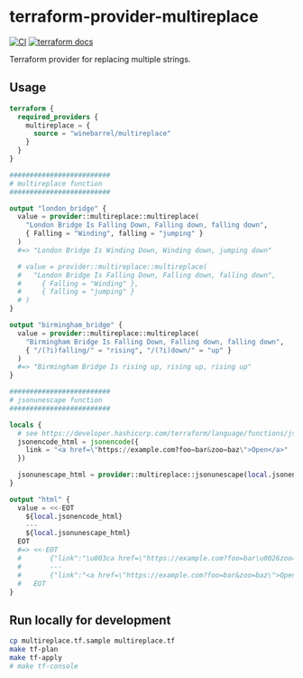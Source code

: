 # terraform-provider-multireplace

[![CI](https://github.com/winebarrel/terraform-provider-multireplace/actions/workflows/ci.yml/badge.svg)](https://github.com/winebarrel/terraform-provider-multireplace/actions/workflows/ci.yml)
[![terraform docs](https://img.shields.io/badge/terraform-docs-%35835CC?logo=terraform)](https://registry.terraform.io/providers/winebarrel/multireplace/latest/docs)

Terraform provider for replacing multiple strings.

## Usage

```tf
terraform {
  required_providers {
    multireplace = {
      source = "winebarrel/multireplace"
    }
  }
}

#########################
# multireplace function
#########################

output "london_bridge" {
  value = provider::multireplace::multireplace(
    "London Bridge Is Falling Down, Falling down, falling down",
    { Falling = "Winding", falling = "jumping" }
  )
  #=> "London Bridge Is Winding Down, Winding down, jumping down"

  # value = provider::multireplace::multireplace(
  #   "London Bridge Is Falling Down, Falling down, falling down",
  # 	{ Falling = "Winding" },
  # 	{ falling = "jumping" }
  # )
}

output "birmingham_bridge" {
  value = provider::multireplace::multireplace(
    "Birmingham Bridge Is Falling Down, Falling down, falling down",
    { "/(?i)falling/" = "rising", "/(?i)down/" = "up" }
  )
  #=> "Birmingham Bridge Is rising up, rising up, rising up"
}

#########################
# jsonunescape function
#########################

locals {
  # see https://developer.hashicorp.com/terraform/language/functions/jsonencode
  jsonencode_html = jsonencode({
    link = "<a href=\"https://example.com?foo=bar&zoo=baz\">Open</a>"
  })

  jsonunescape_html = provider::multireplace::jsonunescape(local.jsonencode_html)
}

output "html" {
  value = <<-EOT
    ${local.jsonencode_html}
    ---
    ${local.jsonunescape_html}
  EOT
  #=> <<-EOT
  #       {"link":"\u003ca href=\"https://example.com?foo=bar\u0026zoo=baz\"\u003eOpen\u003c/a\u003e"}
  #       ---
  #       {"link":"<a href=\"https://example.com?foo=bar&zoo=baz\">Open</a>"}
  #   EOT
}
```

## Run locally for development

```sh
cp multireplace.tf.sample multireplace.tf
make tf-plan
make tf-apply
# make tf-console
```
